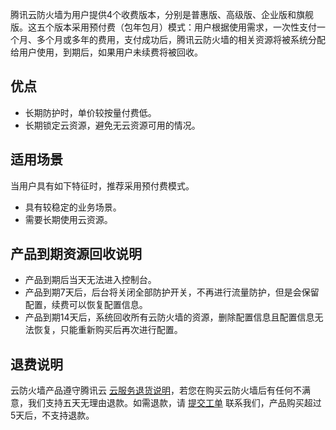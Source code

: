 腾讯云防火墙为用户提供4个收费版本，分别是普惠版、高级版、企业版和旗舰版。这五个版本采用预付费（包年包月）模式：用户根据使用需求，一次性支付一个月、多个月或多年的费用，支付成功后，腾讯云防火墙的相关资源将被系统分配给用户使用，到期后，如果用户未续费将被回收。

## 优点
- 长期防护时，单价较按量付费低。
- 长期锁定云资源，避免无云资源可用的情况。

## 适用场景
当用户具有如下特征时，推荐采用预付费模式。
- 具有较稳定的业务场景。
- 需要长期使用云资源。

## 产品到期资源回收说明
- 产品到期后当天无法进入控制台。
- 产品到期7天后，后台将关闭全部防护开关，不再进行流量防护，但是会保留配置，续费可以恢复配置信息。
- 产品到期14天后，系统回收所有云防火墙的资源，删除配置信息且配置信息无法恢复，只能重新购买后再次进行配置。

## 退费说明
云防火墙产品遵守腾讯云 [云服务退货说明](https://cloud.tencent.com/document/product/555/7440)，若您在购买云防火墙后有任何不满意，我们支持五天无理由退款。如需退款，请 [提交工单](https://console.cloud.tencent.com/workorder/category?level1_id=517&level2_id=727&source=0&data_title=%E5%85%B6%E4%BB%96%E8%85%BE%E8%AE%AF%E4%BA%91%E4%BA%A7%E5%93%81&level3_id=728&radio_title=%E5%8A%9F%E8%83%BD%E5%92%A8%E8%AF%A2&queue=3026&scene_code=17783&step=2) 联系我们，产品购买超过5天后，不支持退款。
